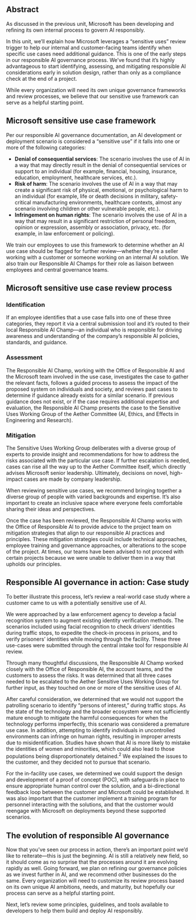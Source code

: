 ## Abstract

As discussed in the previous unit, Microsoft has been developing and refining its own internal process to govern AI responsibly.

In this unit, we’ll explain how Microsoft leverages a “sensitive uses” review trigger to help our internal and customer-facing teams identify when specific use cases need additional guidance. This is one of the early steps in our responsible AI governance process. We’ve found that it’s highly advantageous to start identifying, assessing, and mitigating responsible AI considerations early in solution design, rather than only as a compliance check at the end of a project.

While every organization will need its own unique governance frameworks and review processes, we believe that our sensitive use framework can serve as a helpful starting point.

## Microsoft sensitive use case framework

Per our responsible AI governance documentation, an AI development or deployment scenario is considered a “sensitive use” if it falls into one or more of the following categories:

* __Denial of consequential services__: The scenario involves the use of AI in a way that may directly result in the denial of consequential services or support to an individual (for example, financial, housing, insurance, education, employment, healthcare services, etc.).
* __Risk of harm__: The scenario involves the use of AI in a way that may create a significant risk of physical, emotional, or psychological harm to an individual (for example, life or death decisions in military, safety-critical manufacturing environments, healthcare contexts, almost any scenario involving children or other vulnerable people, etc.).
* __Infringement on human rights__: The scenario involves the use of AI in a way that may result in a significant restriction of personal freedom, opinion or expression, assembly or association, privacy, etc. (for example, in law enforcement or policing).

We train our employees to use this framework to determine whether an AI use case should be flagged for further review—whether they’re a seller working with a customer or someone working on an internal AI solution. We also train our Responsible AI Champs for their role as liaison between employees and central governance teams.

## Microsoft sensitive use case review process

### Identification

If an employee identifies that a use case falls into one of these three categories, they report it via a central submission tool and it’s routed to their local Responsible AI Champ—an individual who is responsible for driving awareness and understanding of the company’s responsible AI policies, standards, and guidance.

### Assessment

The Responsible AI Champ, working with the Office of Responsible AI and the Microsoft team involved in the use case, investigates the case to gather the relevant facts, follows a guided process to assess the impact of the proposed system on individuals and society, and reviews past cases to determine if guidance already exists for a similar scenario. If previous guidance does not exist, or if the case requires additional expertise and evaluation, the Responsible AI Champ presents the case to the Sensitive Uses Working Group of the Aether Committee (AI, Ethics, and Effects in Engineering and Research).

### Mitigation

The Sensitive Uses Working Group deliberates with a diverse group of experts to provide insight and recommendations for how to address the risks associated with the particular use case. If further escalation is needed, cases can rise all the way up to the Aether Committee itself, which directly advises Microsoft senior leadership.  Ultimately, decisions on novel, high-impact cases are made by company leadership.

When reviewing sensitive use cases, we recommend bringing together a diverse group of people with varied backgrounds and expertise. It’s also important to create an inclusive space where everyone feels comfortable sharing their ideas and perspectives.

Once the case has been reviewed, the Responsible AI Champ works with the Office of Responsible AI to provide advice to the project team on mitigation strategies that align to our responsible AI practices and principles. These mitigation strategies could include technical approaches, employee training and governance approaches, or alterations to the scope of the project. At times, our teams have been advised to not proceed with certain projects because we were unable to deliver them in a way that upholds our principles.

## Responsible AI governance in action: Case study

To better illustrate this process, let’s review a real-world case study where a customer came to us with a potentially sensitive use of AI.

We were approached by a law enforcement agency to develop a facial recognition system to augment existing identity verification methods. The scenarios included using facial recognition to check drivers’ identities during traffic stops, to expedite the check-in process in prisons, and to verify prisoners’ identities while moving through the facility. These three use-cases were submitted through the central intake tool for responsible AI review.

Through many thoughtful discussions, the Responsible AI Champ worked closely with the Office of Responsible AI, the account teams, and the customers to assess the risks. It was determined that all three cases needed to be escalated to the Aether Sensitive Uses Working Group for further input, as they touched on one or more of the sensitive uses of AI.

After careful consideration, we determined that we would not support the patrolling scenario to identify “persons of interest,” during traffic stops. As the state of the technology and the broader ecosystem were not sufficiently mature enough to mitigate the harmful consequences for when the technology performs imperfectly, this scenario was considered a premature use case. In addition, attempting to identify individuals in uncontrolled environments can infringe on human rights, resulting in improper arrests due to misidentification. Studies have shown that AI is more likely to mistake the identities of women and minorities, which could also lead to those populations being disproportionately detained.<sup>2</sup> We explained the issues to the customer, and they decided not to pursue that scenario.

For the in-facility use cases, we determined we could support the design and development of a proof of concept (POC), with safeguards in place to ensure appropriate human control over the solution, and a bi-directional feedback loop between the customer and Microsoft could be established. It was also important that the customer implement a training program for personnel interacting with the solutions, and that the customer would reengage with Microsoft on deployments beyond these supported scenarios.

## The evolution of responsible AI governance

Now that you’ve seen our process in action, there’s an important point we’d like to reiterate—this is just the beginning. AI is still a relatively new field, so it should come as no surprise that the processes around it are evolving rapidly as well. Going forward, we plan on refining our governance policies as we invest further in AI, and we recommend other businesses do the same. Every organization will need to customize its review process based on its own unique AI ambitions, needs, and maturity, but hopefully our process can serve as a helpful starting point.

Next, let’s review some principles, guidelines, and tools available to developers to help them build and deploy AI responsibly.
